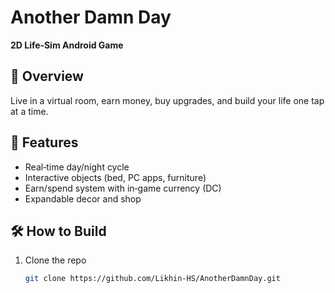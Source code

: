 # Another Damn Day

**2D Life‑Sim Android Game**

## 🎯 Overview
Live in a virtual room, earn money, buy upgrades, and build your life one tap at a time.

## 🚀 Features
- Real‑time day/night cycle
- Interactive objects (bed, PC apps, furniture)
- Earn/spend system with in‑game currency (DC)
- Expandable decor and shop

## 🛠️ How to Build
1. Clone the repo  
   ```bash
   git clone https://github.com/Likhin-HS/AnotherDamnDay.git
